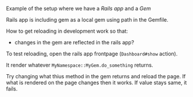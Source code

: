 Example of the setup where we have a *Rails app* and a *Gem*

Rails app is including gem as a local gem using path in the Gemfile.

How to get reloading in development work so that:
- changes in the gem are reflected in the rails app?


To test reloading, open the rails app frontpage (`Dashboard#show` action).

It render whatever `MyNamespace::MyGem.do_something` returns.

Try changing what thius method in the gem returns and reload the page. If what is rendered on the page changes then it works. If value stays same, it fails.
